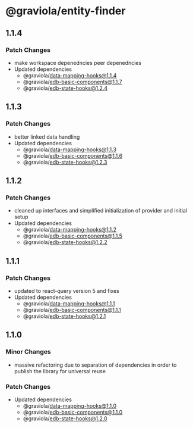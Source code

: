 # @graviola/entity-finder

## 1.1.4

### Patch Changes

- make workspace depenedncies peer depenedncies
- Updated dependencies
  - @graviola/data-mapping-hooks@1.1.4
  - @graviola/edb-basic-components@1.1.7
  - @graviola/edb-state-hooks@1.2.4

## 1.1.3

### Patch Changes

- better linked data handling
- Updated dependencies
  - @graviola/data-mapping-hooks@1.1.3
  - @graviola/edb-basic-components@1.1.6
  - @graviola/edb-state-hooks@1.2.3

## 1.1.2

### Patch Changes

- cleaned up interfaces and simplified initialization of provider and initial setup
- Updated dependencies
  - @graviola/data-mapping-hooks@1.1.2
  - @graviola/edb-basic-components@1.1.5
  - @graviola/edb-state-hooks@1.2.2

## 1.1.1

### Patch Changes

- updated to react-query version 5 and fixes
- Updated dependencies
  - @graviola/data-mapping-hooks@1.1.1
  - @graviola/edb-basic-components@1.1.1
  - @graviola/edb-state-hooks@1.2.1

## 1.1.0

### Minor Changes

- massive refactoring due to separation of dependencies in order to publish the library for universal reuse

### Patch Changes

- Updated dependencies
  - @graviola/data-mapping-hooks@1.1.0
  - @graviola/edb-basic-components@1.1.0
  - @graviola/edb-state-hooks@1.2.0
